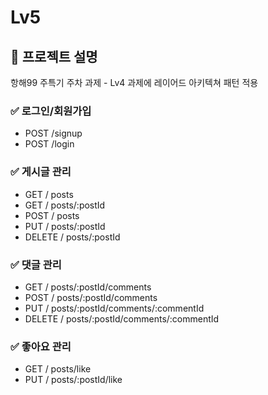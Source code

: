 # Lv5
## 💬 프로젝트 설명
항해99 주특기 주차 과제 - Lv4 과제에 레이어드 아키텍쳐 패턴 적용

### ✅ 로그인/회원가입
- POST /signup
- POST /login

### ✅ 게시글 관리
- GET / posts
- GET / posts/:postId
- POST / posts
- PUT / posts/:postId
- DELETE / posts/:postId

### ✅ 댓글 관리
- GET / posts/:postId/comments
- POST / posts/:postId/comments
- PUT / posts/:postId/comments/:commentId
- DELETE / posts/:postId/comments/:commentId

### ✅ 좋아요 관리
- GET / posts/like
- PUT / posts/:postId/like
